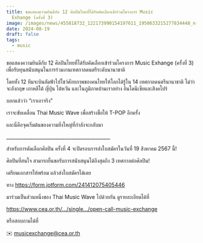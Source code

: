 ```yaml
---
title: ขอแสดงความยินดีกับ 12 ศิลปินไทยที่ได้รับคัดเลือกเข้าร่วมโครงการ Music
  Exhange (ครั้งที่ 3)
image: /images/news/455818732_122173990154197611_1950633215277834448_n-2.jpg
date: 2024-08-19
draft: false
tags:
  - music
---
```

ขอแสดงความยินดีกับ 12 ศิลปินไทยที่ได้รับคัดเลือกเข้าร่วมโครงการ Music Exhange (ครั้งที่ 3) เพื่อรับทุนสนับสนุนในการร่วมงานเทศกาลดนตรีระดับนานาชาติ

โดยทั้ง 12 ทีมจะบินลัดฟ้าไปโชว์ศักยภาพของคนไทยให้โลกได้รู้ใน 14 เทศกาลดนตรีนานาชาติ ไม่ว่าจะอังกฤษ เกาหลีใต้ ญี่ปุ่น ไต้หวัน และในภูมิภาคบ้านเราอย่าง อินโดนีเซียและสิงคโปร์

บอกแล้วว่า “เราเอาจริง”

เราจะขับเคลื่อน Thai Music Wave เพื่อสร้างชื่อให้ T-POP อีกครั้ง

และนี่คือจุดเริ่มต้นของความยิ่งใหญ่ที่กำลังจะกลับมา

\_\_\_\_\_\_\_\_\_\_\_\_\_\_\_\_\_\_\_\_\_\_\_\_\_\_\_\_\_\_\_\_\_\_\_\_\_\_\_\_\_\__

สำหรับการคัดเลือกศิลปิน ครั้งที่ 4 จะปิดรอบการส่งใบสมัครในวันที่ 19 สิงหาคม 2567 นี้!

ศิลปินที่สนใจ สามารถยื่นขอรับการสนับสนุนได้ถึงสุดถึง 3 เทศกาลต่อศิลปิน!

เตรียมเอกสารให้พร้อม แล้วส่งใบสมัครได้เลย

ทาง https://form.jotform.com/241412075405446

มาร่วมเป็นส่วนหนึ่งของ Thai Music Wave ไปด้วยกัน ดูรายละเอียดได้ที่

https://www.cea.or.th/.../single.../open-call-music-exchange

หรือสอบถามได้ที่

✉️ musicexchange@cea.or.th
